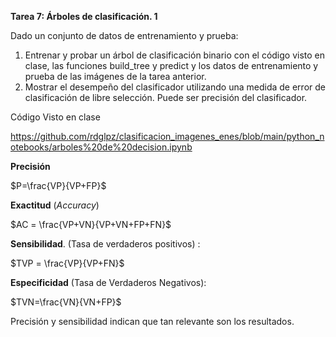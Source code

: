 **Tarea 7:  Árboles de clasificación. 1** 

Dado un conjunto de datos de entrenamiento y prueba:

1. Entrenar y probar un árbol de clasificación binario con el código visto en clase, las funciones build_tree y predict y los datos de entrenamiento y prueba de las imágenes de la tarea anterior.
2.  Mostrar el desempeño del clasificador utilizando una medida de error de clasificación de libre selección. Puede ser precisión del clasificador.  



Código Visto en clase

https://github.com/rdglpz/clasificacion_imagenes_enes/blob/main/python_notebooks/arboles%20de%20decision.ipynb



**Precisión**

$P=\frac{VP}{VP+FP}$

**Exactitud**  (*Accuracy*)

$AC = \frac{VP+VN}{VP+VN+FP+FN}$

**Sensibilidad**. (Tasa de verdaderos positivos) : 

$TVP = \frac{VP}{VP+FN}$

**Especificidad** (Tasa de Verdaderos Negativos): 

$TVN=\frac{VN}{VN+FP}$

Precisión y sensibilidad indican que tan relevante son los resultados.